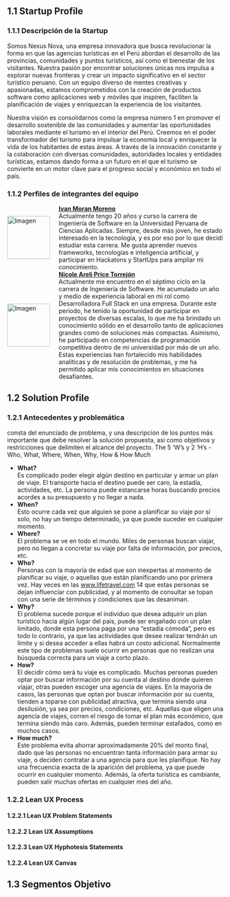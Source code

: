 ## 1.1 Startup Profile
### 1.1.1 Descripción de la Startup

Somos Nexus Nova, una empresa innovadora que busca revolucionar la forma en que las agencias turísticas en el Perú abordan el desarrollo de las provincias, comunidades y puntos turísticos, así como el bienestar de los visitantes. Nuestra pasión por encontrar soluciones únicas nos impulsa a explorar nuevas fronteras y crear un impacto significativo en el sector turístico peruano. Con un equipo diverso de mentes creativas y apasionadas, estamos comprometidos con la creación de productos software como aplicaciones web y móviles que inspiren, faciliten la planificación de viajes y enriquezcan la experiencia de los visitantes.

Nuestra visión es consolidarnos como la empresa número 1 en promover el desarrollo sostenible de las comunidades y aumentar las oportunidades laborales mediante el turismo en el interior del Perú. Creemos en el poder transformador del turismo para impulsar la economía local y enriquecer la vida de los habitantes de estas áreas. A través de la innovación constante y la colaboración con diversas comunidades, autoridades locales y entidades turísticas, estamos dando forma a un futuro en el que el turismo se convierte en un motor clave para el progreso social y económico en todo el país. 

### 1.1.2 Perfiles de integrantes del equipo
<div style="display: flex; align-items: center;">
    <img src="URL_DE_LA_IMAGEN" alt="Imagen" width="100" height="100" style="margin-right: 20px;">
    <div>
        <u><strong>Ivan Moran Moreno</strong></u><br>
        Actualmente tengo 20 años y curso la carrera de Ingeniería de Software en la Universidad Peruana de Ciencias Aplicadas. Siempre, desde más joven, he estado interesado en la tecnología, y es por eso por lo que decidí estudiar esta carrera. Me gusta aprender nuevos frameworks, tecnologías e inteligencia artificial, y participar en Hackatons y StartUps para ampliar mi conocimiento.
    </div>
</div>
<div style="display: flex; align-items: center;">
    <img src="URL_DE_LA_IMAGEN" alt="Imagen" width="100" height="100" style="margin-right: 20px;">
    <div>
        <u><strong>Nicole Areli Price Torrejón</strong></u><br>
        Actualmente me encuentro en el séptimo ciclo en la carrera de Ingeniería de Software. He acumulado un año y medio de experiencia laboral en mi rol como Desarrolladora Full Stack en una empresa. Durante este periodo, he tenido la oportunidad de participar en proyectos de diversas escalas, lo que me ha brindado un conocimiento sólido en el desarrollo tanto de aplicaciones grandes como de soluciones más compactas. Asimismo, he participado en competencias de programación competitiva dentro de mi universidad por más de un año. Estas experiencias han fortalecido mis habilidades analíticas y de resolución de problemas, y me ha permitido aplicar mis conocimientos en situaciones desafiantes.
    </div>
</div>

## 1.2 Solution Profile
### 1.2.1 Antecedentes y problemática
consta del enunciado de problema, y una descripción de los puntos
más importante que debe resolver la solución propuesta, así como objetivos y
restricciones que delimiten el alcance del proyecto.
The 5 ‘W’s y 2 ‘H’s - Who, What, Where,
When, Why, How & How Much

* <strong>What?</strong><br>
Es complicado poder elegir algún destino en particular y armar un plan de viaje.
El transporte hacia el destino puede ser caro, la estadía, actividades, etc. La
persona puede estancarse horas buscando precios acordes a su presupuesto y
no llegar a nada.
* <strong>When?</strong><br>
Esto ocurre cada vez que alguien se pone a planificar su viaje por sí solo, no hay
un tiempo determinado, ya que puede suceder en cualquier momento.
* <strong>Where?</strong><br>
El problema se ve en todo el mundo. Miles de personas buscan viajar, pero no
llegan a concretar su viaje por falta de información, por precios, etc.
* <strong>Who?</strong><br>
Personas con la mayoría de edad que son inexpertas al momento de planificar
su viaje, o aquellas que están planificando uno por primera vez. Hay veces en las
www.lifetravel.com
14
que estas personas se dejan influenciar con publicidad, y al momento de
consultar se topan con una serie de términos y condiciones que las desaniman.
* <strong>Why?</strong><br>
El problema sucede porque el individuo que desea adquirir un plan turístico
hacia algún lugar del país, puede ser engañado con un plan limitado, donde esta
persona paga por una “estadia cómoda”, pero es todo lo contrario, ya que las
actividades que desee realizar tendrán un límite y si desea acceder a ellas habrá
un costo adicional. Normalmente este tipo de problemas suele ocurrir en
personas que no realizan una búsqueda correcta para un viaje a corto plazo.
* <strong>How?</strong><br>
El decidir cómo será tu viaje es complicado. Muchas personas pueden optar por
buscar información por su cuenta al destino donde quieren viajar, otras pueden
escoger una agencia de viajes. En la mayoría de casos, las personas que optan
por buscar información por su cuenta, tienden a toparse con publicidad
atractiva, que termina siendo una desilusión, ya sea por precios, condiciones,
etc. Aquellas que eligen una agencia de viajes, corren el riesgo de tomar el plan
más económico, que termina siendo más caro. Además, pueden terminar
estafados, como en muchos casos.
* <strong>How much?</strong><br>
Este problema evita ahorrar aproximadamente 20% del monto final, dado que
las personas no encuentran tanta información para armar su viaje, o deciden
contratar a una agencia para que les planifique. No hay una frecuencia exacta
de la aparición del problema, ya que puede ocurrir en cualquier momento.
Además, la oferta turística es cambiante, pueden salir muchas ofertas en
cualquier mes del año.
### 1.2.2 Lean UX Process
#### 1.2.2.1 Lean UX Problem Statements
#### 1.2.2.2 Lean UX Assumptions
#### 1.2.2.3 Lean UX Hyphotesis Statements
#### 1.2.2.4 Lean UX Canvas

## 1.3 Segmentos Objetivo


